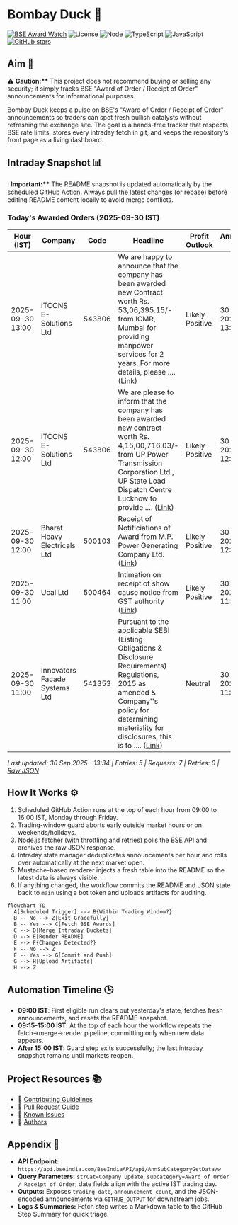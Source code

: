 ﻿# Bombay Duck 🦆

[![BSE Award Watch](https://github.com/dextel2/bombay-duck/actions/workflows/bse-award-watch.yml/badge.svg)](https://github.com/dextel2/bombay-duck/actions/workflows/bse-award-watch.yml) ![License](https://img.shields.io/badge/license-ISC-blue.svg) ![Node](https://img.shields.io/badge/node-20.x-339933.svg) ![TypeScript](https://img.shields.io/badge/TypeScript-5.x-3178C6.svg) ![JavaScript](https://img.shields.io/badge/JavaScript-ES2020-F7DF1E.svg) [![GitHub stars](https://img.shields.io/github/stars/dextel2/bombay-duck?style=social)](https://github.com/dextel2/bombay-duck/stargazers)

<!-- aim:start -->

## Aim 🎯

⚠️ **Caution:\*\*** This project does not recommend buying or selling any security; it simply tracks BSE "Award of Order / Receipt of Order" announcements for informational purposes.

Bombay Duck keeps a pulse on BSE's "Award of Order / Receipt of Order" announcements so traders can spot fresh bullish catalysts without refreshing the exchange site. The goal is a hands-free tracker that respects BSE rate limits, stores every intraday fetch in git, and keeps the repository's front page as a living dashboard.

<!-- aim:end -->

## Intraday Snapshot 📊

ℹ️ **Important:\*\*** The README snapshot is updated automatically by the scheduled GitHub Action. Always pull the latest changes (or rebase) before editing README content locally to avoid merge conflicts.

<!-- snapshot:start -->

### Today's Awarded Orders (2025-09-30 IST)

| Hour (IST) | Company | Code | Headline | Profit Outlook | Announced At |
| --- | --- | --- | --- | --- | --- |
| 2025-09-30 13:00 | ITCONS E-Solutions Ltd | 543806 | We are happy to announce that the company has been awarded new Contract worth Rs. 53,06,395.15/- from ICMR, Mumbai for providing manpower services for 2 years. For more details, please .... ([Link](https://www.bseindia.com/stock-share-price/itcons-e-solutions-ltd/itcons/543806/)) | Likely Positive | 30 Sep 2025 - 13:00 |
| 2025-09-30 12:00 | ITCONS E-Solutions Ltd | 543806 | We are please to inform that the company has been awarded new contract worth Rs. 4,15,00,716.03/- from UP Power Transmission Corporation Ltd., UP State Load Dispatch Centre Lucknow to provide .... ([Link](https://www.bseindia.com/stock-share-price/itcons-e-solutions-ltd/itcons/543806/)) | Likely Positive | 30 Sep 2025 - 12:35 |
| 2025-09-30 12:00 | Bharat Heavy Electricals Ltd | 500103 | Receipt of Notificiations of Award from M.P. Power Generating Company Ltd. ([Link](https://www.bseindia.com/stock-share-price/bharat-heavy-electricals-ltd/bhel/500103/)) | Likely Positive | 30 Sep 2025 - 12:04 |
| 2025-09-30 11:00 | Ucal Ltd | 500464 | Intimation on receipt of show cause notice from GST authority ([Link](https://www.bseindia.com/stock-share-price/ucal--ltd/ucal/500464/)) | Likely Positive | 30 Sep 2025 - 11:47 |
| 2025-09-30 11:00 | Innovators Facade Systems Ltd | 541353 | Pursuant to the applicable SEBI (Listing Obligations & Disclosure Requirements) Regulations, 2015 as amended & Company''s policy for determining materiality for disclosures, this is to .... ([Link](https://www.bseindia.com/stock-share-price/innovators-facade-systems-ltd/innovators/541353/)) | Neutral | 30 Sep 2025 - 11:28 |

_Last updated: 30 Sep 2025 - 13:34 | Entries: 5 | Requests: 7 | Retries: 0 | [Raw JSON](data/2025-09-30.json)_

<!-- snapshot:end -->

<!-- how-it-works:start -->

## How It Works ⚙️

1. Scheduled GitHub Action runs at the top of each hour from 09:00 to 16:00 IST, Monday through Friday.
2. Trading-window guard aborts early outside market hours or on weekends/holidays.
3. Node.js fetcher (with throttling and retries) polls the BSE API and archives the raw JSON response.
4. Intraday state manager deduplicates announcements per hour and rolls over automatically at the next market open.
5. Mustache-based renderer injects a fresh table into the README so the latest data is always visible.
6. If anything changed, the workflow commits the README and JSON state back to `main` using a bot token and uploads artifacts for auditing.

```mermaid
flowchart TD
  A[Scheduled Trigger] --> B{Within Trading Window?}
  B -- No --> Z[Exit Gracefully]
  B -- Yes --> C[Fetch BSE Awards]
  C --> D[Merge Intraday Buckets]
  D --> E[Render README]
  E --> F{Changes Detected?}
  F -- No --> Z
  F -- Yes --> G[Commit and Push]
  G --> H[Upload Artifacts]
  H --> Z
```

<!-- how-it-works:end -->

## Automation Timeline 🕒

- **09:00 IST**: First eligible run clears out yesterday's state, fetches fresh announcements, and resets the README snapshot.
- **09:15-15:00 IST**: At the top of each hour the workflow repeats the fetch->merge->render pipeline, committing only when new data appears.
- **After 15:00 IST**: Guard step exits successfully; the last intraday snapshot remains until markets reopen.

## Project Resources 📚

- 📘 [Contributing Guidelines](CONTRIBUTING.md)
- 🧾 [Pull Request Guide](PR_GUIDE.md)
- 🐞 [Known Issues](KNOWN_ISSUES.md)
- 👥 [Authors](AUTHORS.md)

## Appendix 📎

- **API Endpoint:** `https://api.bseindia.com/BseIndiaAPI/api/AnnSubCategoryGetData/w`
- **Query Parameters:** `strCat=Company Update`, `subcategory=Award of Order / Receipt of Order`; date fields align with the active IST trading day.
- **Outputs:** Exposes `trading_date`, `announcement_count`, and the JSON-encoded announcements via `GITHUB_OUTPUT` for downstream jobs.
- **Logs & Summaries:** Fetch step writes a Markdown table to the GitHub Step Summary for quick triage.
